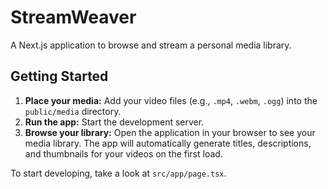 # StreamWeaver

A Next.js application to browse and stream a personal media library.

## Getting Started

1.  **Place your media:** Add your video files (e.g., `.mp4`, `.webm`, `.ogg`) into the `public/media` directory.
2.  **Run the app:** Start the development server.
3.  **Browse your library:** Open the application in your browser to see your media library. The app will automatically generate titles, descriptions, and thumbnails for your videos on the first load.

To start developing, take a look at `src/app/page.tsx`.
